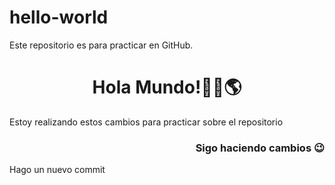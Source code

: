 # hello-world
Este repositorio es para practicar en GitHub.
<h1 align="center"> Hola Mundo!👋🏼🌎 </h1>
Estoy realizando estos cambios para practicar sobre el repositorio
<h3 align="right"> Sigo haciendo cambios 😉 </h3>
Hago un nuevo commit 
